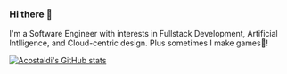 ### Hi there 👋
I'm a Software Engineer with interests in Fullstack Development, Artificial Intlligence, and Cloud-centric design. Plus sometimes I make games👾!

[![Acostaldi's GitHub stats](https://github-readme-stats.vercel.app/api?username=acostaldi)](https://github.com/anuraghazra/github-readme-stats)


<!--
**acostaldi/acostaldi** is a ✨ _special_ ✨ repository because its `README.md` (this file) appears on your GitHub profile.

Here are some ideas to get you started:

- 🔭 I’m currently working on ...
- 🌱 I’m currently learning ...
- 👯 I’m looking to collaborate on ...
- 🤔 I’m looking for help with ...
- 💬 Ask me about ...
- 📫 How to reach me: ...
- 😄 Pronouns: ...
- ⚡ Fun fact: ...
-->
